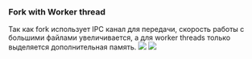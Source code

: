 ### Fork with Worker thread

Так как fork использует IPC канал для передачи, скорость работы 
с большими файлами увеличивается, а для worker threads только выделяется
дополнительная память.
![](../public/forkWithWorker.png)
![](../public/whatUseForkOrWorker.png)